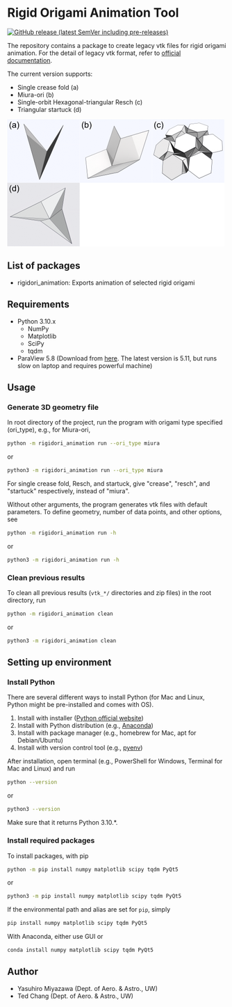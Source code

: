 # Rigid Origami Animation Tool

[![GitHub release (latest SemVer including pre-releases)](https://img.shields.io/github/v/release/yrmiya/rigidori-animation?color=0033&include_prereleases&sort=semver)](https://github.com/yrmiya/rigidori-animation/releases/latest)

The repository contains a package to create legacy vtk files for rigid origami animation.
For the detail of legacy vtk format, refer to [official documentation](https://kitware.github.io/vtk-examples/site/VTKFileFormats/).

The current version supports:

- Single crease fold (a)
- Miura-ori (b)
- Single-orbit Hexagonal-triangular Resch (c)
- Triangular startuck (d)

![Supported origami types][origami]

[origami]: img/origami.png "Supported origami types"

## List of packages

- rigidori_animation: Exports animation of selected rigid origami

## Requirements

- Python 3.10.x
  - NumPy
  - Matplotlib
  - SciPy
  - tqdm
- ParaView 5.8 (Download from [here](https://www.paraview.org/download/). The latest version is 5.11, but runs slow on laptop and requires powerful machine)

## Usage

### Generate 3D geometry file

In root directory of the project, run the program with origami type specified (ori_type), e.g., for Miura-ori,

```sh
python -m rigidori_animation run --ori_type miura
```

or

```sh
python3 -m rigidori_animation run --ori_type miura
```

For single crease fold, Resch, and startuck, give "crease", "resch", and "startuck" respectively, instead of "miura".

Without other arguments, the program generates vtk files with default parameters.
To define geometry, number of data points, and other options, see

```sh
python -m rigidori_animation run -h
```

or

```sh
python3 -m rigidori_animation run -h
```

### Clean previous results

To clean all previous results (`vtk_*/` directories and zip files) in the root directory, run

```sh
python -m rigidori_animation clean
```

or

```sh
python3 -m rigidori_animation clean
```

## Setting up environment

### Install Python

There are several different ways to install Python (for Mac and Linux, Python might be pre-installed and comes with OS).

1. Install with installer ([Python official website](https://www.python.org/downloads/release/python-3108/))
2. Install with Python distribution (e.g., [Anaconda](https://www.anaconda.com/products/distribution))
3. Install with package manager (e.g., homebrew for Mac, apt for Debian/Ubuntu)
4. Install with version control tool (e.g., [pyenv](https://github.com/pyenv/pyenv))

After installation, open terminal (e.g., PowerShell for Windows, Terminal for Mac and Linux) and run

```sh
python --version
```

or

```sh
python3 --version
```

Make sure that it returns Python 3.10.\*.

### Install required packages

To install packages, with pip

```sh
python -m pip install numpy matplotlib scipy tqdm PyQt5
```

or

```sh
python3 -m pip install numpy matplotlib scipy tqdm PyQt5
```

If the environmental path and alias are set for `pip`, simply

```sh
pip install numpy matplotlib scipy tqdm PyQt5
```

With Anaconda, either use GUI or

```sh
conda install numpy matplotlib scipy tqdm PyQt5
```

## Author

- Yasuhiro Miyazawa (Dept. of Aero. & Astro., UW)
- Ted Chang (Dept. of Aero. & Astro., UW)
